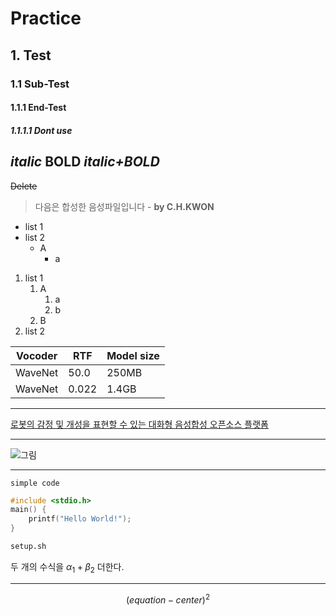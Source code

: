# Practice
## 1. Test
### 1.1 Sub-Test
#### 1.1.1 End-Test
##### 1.1.1.1 Dont use

*italic*
**BOLD**
***italic+BOLD***
---
~~Delete~~
> 다음은 합성한 음성파일입니다 - **by C.H.KWON**

- list 1
- list 2
    - A
        - a


1. list 1
    1. A
        1. a
        2. b
    2. B
2. list 2

|Vocoder|RTF|Model size|
|-|-|-|
|WaveNet|50.0|250MB|
|WaveNet|0.022|1.4GB|

---
[로봇의 감정 및 개성을 표현할 수 있는 대화형 음성합성 오픈소스 플랫폼](https://github.com/emotiontts/emotiontts_open_db)

---
![그림](...)

---
`simple code`

```cpp
#include <stdio.h>
main() {
    printf("Hello World!");
}
```

```sh
setup.sh
```

두 개의 수식을  $\alpha_1 + \beta_2$ 더한다.

----
$$ (equation-center)^2 $$




